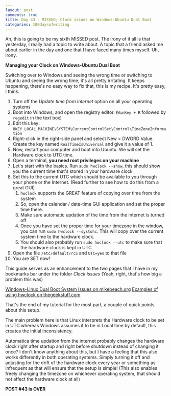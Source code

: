 ```yaml
---
layout: post
comments: true
title: Day 43 - MISSED; Clock issues on Windows-Ubuntu Dual Boot
categories: 100daysofwriting
---
```


Ah, this is going to be my sixth MISSED post. The irony of it all is that
yesterday, I really had a topic to write about. A topic that a friend asked me
about earlier in the day and one that I have faced many times myself. Uh, irony.

**Managing your Clock on Windows-Ubuntu Dual Boot**

Switching over to Windows and seeing the wrong time or switching to Ubuntu and
seeing the wrong time, it's all pretty irritating. It keeps happening, there's
no easy way to fix that, this is my recipe. It's pretty easy, I think.

1. Turn off the _Update time from Internet_ option on all your operating systems
2. Boot into Windows, and open the registry editor. (`WinKey + R` followed by
   `regedit` in the text box)
3. Edit this key:
   `HKEY_LOCAL_MACHINE\SYSTEM\CurrentControlSet\Control\TimeZoneInformation`
4. Right-click in the right-side panel and select New > DWORD Value. Create the 
    key named `RealTimeIsUniversal` and give it a value of 1.
5. Now, restart your computer and boot into Ubuntu. We will set the Hardware
   clock to UTC time.
6. Open a terminal, **you need root privileges on your machine**
7. Let's start with the basics. Run `sudo hwclock --show`, this should show you
   the current time that's stored in your hardware clock
8. Set this to the current UTC which should be available to you through your
   phone or the Internet. (Read further to see how to do this from a great GUI)
   1. `hwclock` supports the GREAT feature of copying over time from the system
   2. So, open the calendar / date-time GUI application and set the proper time
      there.
   3. Make sure automatic updation of the time from the internet is turned off
   4. Once you have set the proper time for your timezone in the window, you can
      run `sudo hwclock --systohc`. This will copy over the current system time
      to the hardware clock.
   5. You should also probably run `sudo hwclock --utc` to make sure that the
      hardware clock is kept in UTC
9. Open the file `/etc/default/rcS` and `UTC=yes` to that file
10. You are SET now!

This guide serves as an enhancement to the two pages that I have in my bookmarks
bar under the folder _Clock issues_ (Yeah, right, that's how big a problem this
was)

[Windows-Linux Dual Boot System Issues on mikebeach.org](https://mikebeach.org/2011/04/10/windows-linux-dual-boot-system-time-issues/)
[Examples of using hwclock on thegeekstuff.com](http://www.thegeekstuff.com/2013/08/hwclock-examples/)

That's the end of my tutorial for the most part, a couple of quick points about
this setup.

The main problem here is that Linux interprets the Hardware clock to be set in
UTC whereas Windows assumes it to be in Local time by default, this creates the
initial inconsistency.

Automatica time updation from the internet probably changes the hardware clock
right after startup and right before shutdown instead of changing it once? I
don't know anything about this, but I have a feeling that this also works
differently in both operating systems. Simply turning it off and adjusting for
the drift of the hardware clock every year or something as infrequent as that
will ensure that the setup is simple! (This also enables freely changing the
timezone on whichever operating system, that should not affect the hardware
clock at all)

**POST #43 is OVER**
